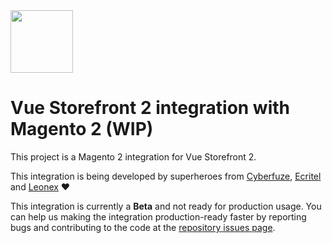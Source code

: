 <img src="https://blog.vuestorefront.io/wp-content/uploads/2020/01/1QU9F6hQlFyHsJIbsdmt6FA.png" height="100px" />

# Vue Storefront 2 integration with Magento 2 (WIP)

This project is a Magento 2 integration for Vue Storefront 2.

This integration is being developed by superheroes from [Cyberfuze](https://cyberfuze.com/), [Ecritel](https://www.ecritel.com/) and [Leonex](https://www.leonex.de/) ❤️

This integration is currently a **Beta** and not ready for production usage. You can help us making the integration production-ready faster by reporting bugs and contributing to the code at the [repository issues page](https://github.com/vuestorefront/magento2/issues).
